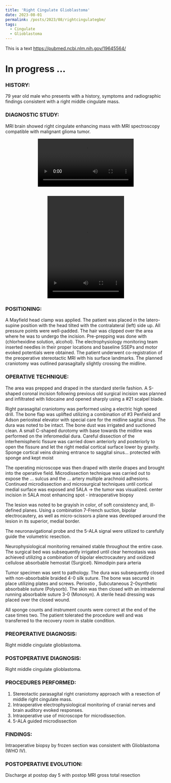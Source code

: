 ```yaml
---
title: 'Right Cingulate Glioblastoma'
date: 2023-08-01
permalink: /posts/2023/08/rightcingulategbm/
tags:
  - Cingulate
  - Glioblastoma
---
```

This is a text
https://pubmed.ncbi.nlm.nih.gov/19645564/

# In progress ...


### HISTORY: 
79 year old male who presents with a history, symptoms and radiographic findings consistent with a right middle cingulate mass. 

### DIAGNOSTIC STUDY: 
MRI brain showed right cingulate enhancing mass with MRI spectroscopy compatible with malignant glioma tumor.

<style>
  video {
    display: block;
    margin: 0 auto;
  }
</style>

<video controls autoplay>
  <source src="https://lsainzvillalba.github.io/images/righcingulategbm.mov" width="480" height="640" type="video/mov">
  Your browser does not support the video tag.
</video>

## <video src="https://lsainzvillalba.github.io/images/righcingulategbm.mov" width="240" height="320" controls></video>
### POSITIONING: 
A Mayfield head clamp was applied. The patient was placed in the latero-supine position with the head tilted with the contralateral (left) side up. All pressure points were well-padded. The hair was clipped over the area where he was to undergo the incision. Pre-prepping was done with (chlorhexidine solution, alcohol). The electrophysiology monitoring team inserted needles in their proper locations and baseline SSEPs and motor evoked potentials were obtained. The patient underwent co-registration of the preoperative stereotactic MRI with his surface landmarks. The planned craniotomy was outlined parasagitally slightly crossing the midline. 

### OPERATIVE TECHNIQUE:
The area was prepped and draped in the standard sterile fashion. A S-shaped coronal incision following previous old surgical incision was planned and infiltrated with lidocaine and opened sharply using a #21 scalpel blade. 

Right parasagital craniotomy was performed using a electric high speed drill. The bone flap was uplifted utilizing a combination of #3 Penfield and Adson periosteal elevator with special care for the midline sagital sinus. The dura was noted to be intact. The bone dust was irrigated and suctioned clean.
A small C-shaped durotomy with base towards the midline was performed on the inferomedial dura. Careful dissection of the interhemispheric fissure was carried down anteriorly and posteriorly to open the fissure and let the right medial cortical surface lower by gravity. Sponge cortical veins draining entrance to saggital sinus... protected with sponge and kept moist

The operating microscope was then draped with sterile drapes and brought into the operative field. Microdissection technique was carried out to expose the ... sulcus and the ... artery  multiple arachnoid adhesions. Continued microdissection and microsurgical techniques until cortical medial surface was exposed and 5ALA -> the tumor was visualized. center incision in 5ALA most enhancing spot - intraoperative biopsy

The lesion was noted to be grayish in color, of soft consistency and, ill-defined planes. Using a combination 7-French suction, bipolar electrocautery, as well as micro-scissors a plane was developed around the lesion in its superior, medial border. 

The neuronavigational probe and the 5-ALA signal were utilized to carefully guide the volumetric resection.

Neurophysiological monitoring remained stable throughout the entire case. The surgical bed was subsequently irrigated until clear hemostasis was achieved utilizing a combination of bipolar electrocautery and oxidized cellulose absorbable hemostat (Surgicel). Nimodipin para arteria

Tumor specimen was sent to pathology. The dura was subsequently closed with non-absorbable braided 4-0 silk suture. The bone was secured in place utilizing plates and screws. Periostio , Subcutaneous 2-0synthetic absorbable suture (Polysorb). The skin was then closed with an intradermal running absorbable suture 3-0 (Monosyn). A sterile head dressing was placed over the closed wound.

All sponge counts and instrument counts were correct at the end of the case times two. The patient tolerated the procedure well and was transferred to the recovery room in stable condition.

### PREOPERATIVE DIAGNOSIS: 
Right middle cingulate glioblastoma.
### POSTOPERATIVE DIAGNOSIS: 
Right middle cingulate glioblastoma.

### PROCEDURES PERFORMED:
1. Stereotactic parasagital right craniotomy approach with a resection of middle right cingulate mass.
2. Intraoperative electrophysiological monitoring of cranial nerves and brain auditory evoked responses.
3. Intraoperative use of microscope for microdissection.
4. 5-ALA guided microdissection

### FINDINGS: 
Intraoperative biopsy by frozen section was consistent with Glioblastoma (WHO IV).

### POSTOPERATIVE EVOLUTION: 

Discharge at postop day 5 with postop MRI gross total resection



